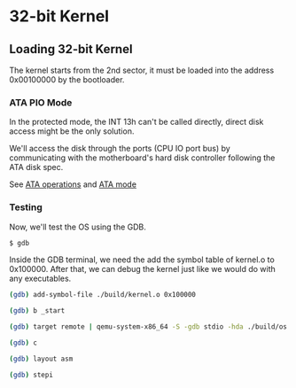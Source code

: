 # 32-bit Kernel

## Loading 32-bit Kernel

The kernel starts from the 2nd sector, it must be loaded into the address 0x00100000 by the bootloader.

### ATA PIO Mode

In the protected mode, the INT 13h can't be called directly, direct disk access might be the only solution.

We'll access the disk through the ports (CPU IO port bus) by communicating with the motherboard's hard disk controller following the ATA disk spec.

See [ATA operations](https://wiki.osdev.org/ATA_read/write_sectors) and [ATA mode](https://wiki.osdev.org/ATA_PIO_Mode)

### Testing

Now, we'll test the OS using the GDB.

```bash
$ gdb
```

Inside the GDB terminal, we need the add the symbol table of kernel.o to 0x100000. After that, we can debug the kernel just like we would do with any executables.

```bash
(gdb) add-symbol-file ./build/kernel.o 0x100000

(gdb) b _start

(gdb) target remote | qemu-system-x86_64 -S -gdb stdio -hda ./build/os.bin

(gdb) c

(gdb) layout asm

(gdb) stepi
```